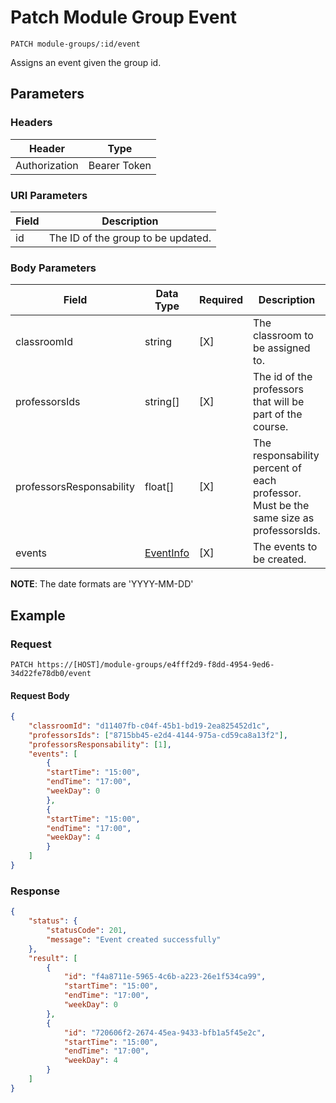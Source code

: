 # Patch Module Group Event

    PATCH module-groups/:id/event
    
Assigns an event given the group id. 

## Parameters

### Headers
Header | Type
--- | ---
Authorization | Bearer Token

### URI Parameters
Field | Description
--- | ---
id | The ID of the group to be updated.

### Body Parameters

Field | Data Type | Required | Description
--- | --- | --- | ---
classroomId | string | [X] | The classroom to be assigned to.
professorsIds | string[] | [X] | The id of the professors that will be part of the course.
professorsResponsability | float[] | [X] | The responsability percent of each professor. Must be the same size as professorsIds.
events | [EventInfo][] | [X] | The events to be created.

**NOTE**: The date formats are 'YYYY-MM-DD'

## Example
### Request

    PATCH https://[HOST]/module-groups/e4fff2d9-f8dd-4954-9ed6-34d22fe78db0/event

#### Request Body    
```json
{
    "classroomId": "d11407fb-c04f-45b1-bd19-2ea825452d1c",
    "professorsIds": ["8715bb45-e2d4-4144-975a-cd59ca8a13f2"],
    "professorsResponsability": [1],
    "events": [
        {
        "startTime": "15:00",
        "endTime": "17:00",
        "weekDay": 0
        },
        {
        "startTime": "15:00",
        "endTime": "17:00",
        "weekDay": 4
        }
    ]
}
```

### Response
``` json
{
    "status": {
        "statusCode": 201,
        "message": "Event created successfully"
    },
    "result": [
        {
            "id": "f4a8711e-5965-4c6b-a223-26e1f534ca99",
            "startTime": "15:00",
            "endTime": "17:00",
            "weekDay": 0
        },
        {
            "id": "720606f2-2674-45ea-9433-bfb1a5f45e2c",
            "startTime": "15:00",
            "endTime": "17:00",
            "weekDay": 4
        }
    ]
}
```
[EventInfo]: /server/api-docs/events/EventInfo.md
